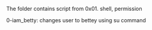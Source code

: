 The folder contains script from 0x01. shell, permission

0-iam_betty: changes user to bettey using su command 
